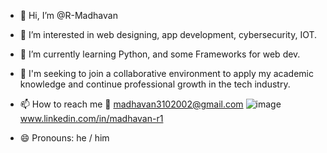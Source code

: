 - 👋 Hi, I’m @R-Madhavan
- 👀 I’m interested in web designing, app development, cybersecurity, IOT.
- 🌱 I’m currently learning Python, and some Frameworks for web dev.
- 💞️ I'm seeking to join a collaborative environment to apply my academic knowledge and continue professional growth in the tech industry.
- 📫 How to reach me 📩 madhavan3102002@gmail.com ![image](https://github.com/user-attachments/assets/5adf127c-39f4-4552-b4be-6bac61a11b51) www.linkedin.com/in/madhavan-r1

- 😄 Pronouns: he / him

<!---
R-Madhavan/R-Madhavan is a ✨ special ✨ repository because its `README.md` (this file) appears on your GitHub profile.
You can click the Preview link to take a look at your changes.
--->
